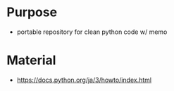 # Purpose
- portable repository for clean python code w/ memo

# Material
- https://docs.python.org/ja/3/howto/index.html